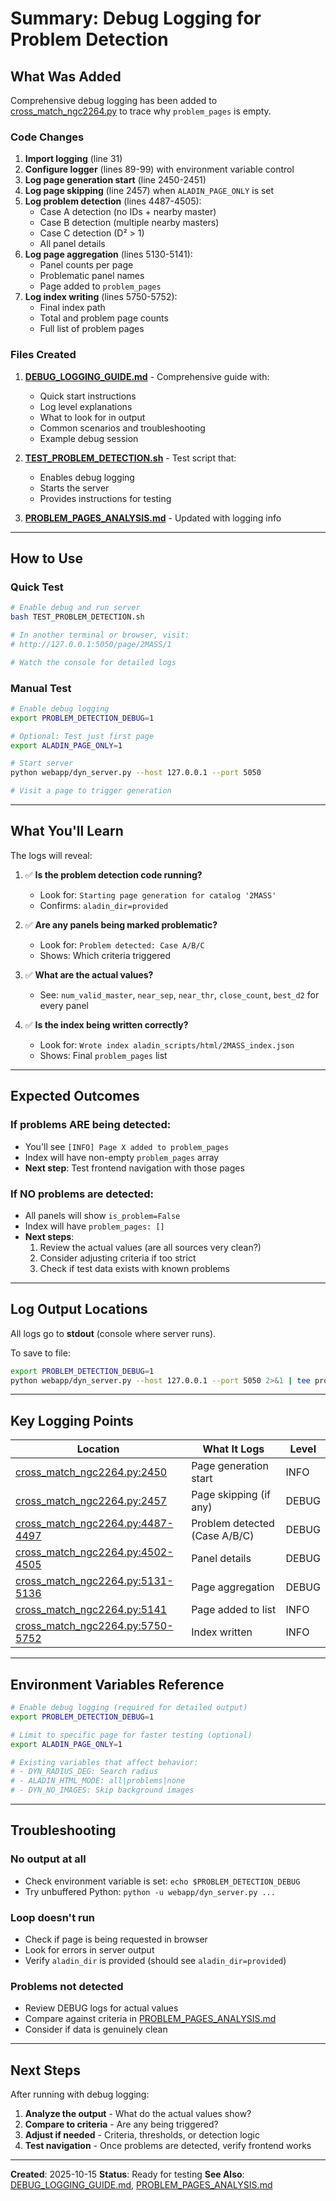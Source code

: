 # Summary: Debug Logging for Problem Detection

## What Was Added

Comprehensive debug logging has been added to [cross_match_ngc2264.py](cross_match_ngc2264.py) to trace why `problem_pages` is empty.

### Code Changes

1. **Import logging** (line 31)
2. **Configure logger** (lines 89-99) with environment variable control
3. **Log page generation start** (line 2450-2451)
4. **Log page skipping** (line 2457) when `ALADIN_PAGE_ONLY` is set
5. **Log problem detection** (lines 4487-4505):
   - Case A detection (no IDs + nearby master)
   - Case B detection (multiple nearby masters)
   - Case C detection (D² > 1)
   - All panel details
6. **Log page aggregation** (lines 5130-5141):
   - Panel counts per page
   - Problematic panel names
   - Page added to `problem_pages`
7. **Log index writing** (lines 5750-5752):
   - Final index path
   - Total and problem page counts
   - Full list of problem pages

### Files Created

1. **[DEBUG_LOGGING_GUIDE.md](DEBUG_LOGGING_GUIDE.md)** - Comprehensive guide with:
   - Quick start instructions
   - Log level explanations
   - What to look for in output
   - Common scenarios and troubleshooting
   - Example debug session

2. **[TEST_PROBLEM_DETECTION.sh](TEST_PROBLEM_DETECTION.sh)** - Test script that:
   - Enables debug logging
   - Starts the server
   - Provides instructions for testing

3. **[PROBLEM_PAGES_ANALYSIS.md](PROBLEM_PAGES_ANALYSIS.md)** - Updated with logging info

---

## How to Use

### Quick Test

```bash
# Enable debug and run server
bash TEST_PROBLEM_DETECTION.sh

# In another terminal or browser, visit:
# http://127.0.0.1:5050/page/2MASS/1

# Watch the console for detailed logs
```

### Manual Test

```bash
# Enable debug logging
export PROBLEM_DETECTION_DEBUG=1

# Optional: Test just first page
export ALADIN_PAGE_ONLY=1

# Start server
python webapp/dyn_server.py --host 127.0.0.1 --port 5050

# Visit a page to trigger generation
```

---

## What You'll Learn

The logs will reveal:

1. ✅ **Is the problem detection code running?**
   - Look for: `Starting page generation for catalog '2MASS'`
   - Confirms: `aladin_dir=provided`

2. ✅ **Are any panels being marked problematic?**
   - Look for: `Problem detected: Case A/B/C`
   - Shows: Which criteria triggered

3. ✅ **What are the actual values?**
   - See: `num_valid_master`, `near_sep`, `near_thr`, `close_count`, `best_d2` for every panel

4. ✅ **Is the index being written correctly?**
   - Look for: `Wrote index aladin_scripts/html/2MASS_index.json`
   - Shows: Final `problem_pages` list

---

## Expected Outcomes

### If problems ARE being detected:
- You'll see `[INFO] Page X added to problem_pages`
- Index will have non-empty `problem_pages` array
- **Next step**: Test frontend navigation with those pages

### If NO problems are detected:
- All panels will show `is_problem=False`
- Index will have `problem_pages: []`
- **Next steps**:
  1. Review the actual values (are all sources very clean?)
  2. Consider adjusting criteria if too strict
  3. Check if test data exists with known problems

---

## Log Output Locations

All logs go to **stdout** (console where server runs).

To save to file:
```bash
export PROBLEM_DETECTION_DEBUG=1
python webapp/dyn_server.py --host 127.0.0.1 --port 5050 2>&1 | tee problem_detection.log
```

---

## Key Logging Points

| Location | What It Logs | Level |
|----------|--------------|-------|
| [cross_match_ngc2264.py:2450](cross_match_ngc2264.py#L2450) | Page generation start | INFO |
| [cross_match_ngc2264.py:2457](cross_match_ngc2264.py#L2457) | Page skipping (if any) | DEBUG |
| [cross_match_ngc2264.py:4487-4497](cross_match_ngc2264.py#L4487-L4497) | Problem detected (Case A/B/C) | DEBUG |
| [cross_match_ngc2264.py:4502-4505](cross_match_ngc2264.py#L4502-L4505) | Panel details | DEBUG |
| [cross_match_ngc2264.py:5131-5136](cross_match_ngc2264.py#L5131-L5136) | Page aggregation | DEBUG |
| [cross_match_ngc2264.py:5141](cross_match_ngc2264.py#L5141) | Page added to list | INFO |
| [cross_match_ngc2264.py:5750-5752](cross_match_ngc2264.py#L5750-L5752) | Index written | INFO |

---

## Environment Variables Reference

```bash
# Enable debug logging (required for detailed output)
export PROBLEM_DETECTION_DEBUG=1

# Limit to specific page for faster testing (optional)
export ALADIN_PAGE_ONLY=1

# Existing variables that affect behavior:
# - DYN_RADIUS_DEG: Search radius
# - ALADIN_HTML_MODE: all|problems|none
# - DYN_NO_IMAGES: Skip background images
```

---

## Troubleshooting

### No output at all
- Check environment variable is set: `echo $PROBLEM_DETECTION_DEBUG`
- Try unbuffered Python: `python -u webapp/dyn_server.py ...`

### Loop doesn't run
- Check if page is being requested in browser
- Look for errors in server output
- Verify `aladin_dir` is provided (should see `aladin_dir=provided`)

### Problems not detected
- Review DEBUG logs for actual values
- Compare against criteria in [PROBLEM_PAGES_ANALYSIS.md](PROBLEM_PAGES_ANALYSIS.md)
- Consider if data is genuinely clean

---

## Next Steps

After running with debug logging:

1. **Analyze the output** - What do the actual values show?
2. **Compare to criteria** - Are any being triggered?
3. **Adjust if needed** - Criteria, thresholds, or detection logic
4. **Test navigation** - Once problems are detected, verify frontend works

---

**Created**: 2025-10-15
**Status**: Ready for testing
**See Also**: [DEBUG_LOGGING_GUIDE.md](DEBUG_LOGGING_GUIDE.md), [PROBLEM_PAGES_ANALYSIS.md](PROBLEM_PAGES_ANALYSIS.md)
